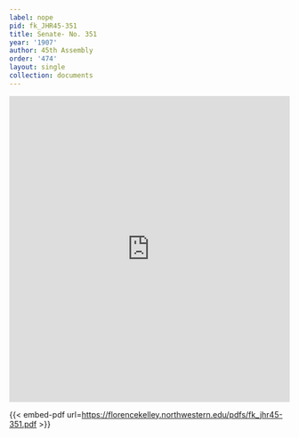 ```yaml
---
label: nope
pid: fk_JHR45-351
title: Senate- No. 351
year: '1907'
author: 45th Assembly
order: '474'
layout: single
collection: documents
---
```

<iframe src="https://northwestern.app.box.com/embed/s/qk7559ugaqbmlp1xdsk2jkans87ps36x?sortColumn=date&view=list" width="100%" height="550" frameborder="0" allowfullscreen webkitallowfullscreen msallowfullscreen></iframe>


{{< embed-pdf url=https://florencekelley.northwestern.edu/pdfs/fk_jhr45-351.pdf >}}